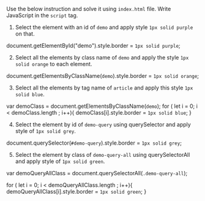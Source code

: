 Use the below instruction and solve it using `index.html` file. Write JavaScript in the `script` tag.

1. Select the element with an id of `demo` and apply style `1px solid purple` on that.

document.getElementById("demo").style.border = `1px solid purple`;

2. Select all the elements by class name of `demo` and apply the style `1px solid orange` to each element.

document.getElementsByClassName(`demo`).style.border = `1px solid orange`;

3. Select all the elements by tag name of `article` and apply this style `1px solid blue`.

var demoClass = document.getElementsByClassName(`demo`);
for ( let i = 0; i < demoClass.length ; i++){
demoClass[i].style.border = `1px solid blue`;
}

4. Select the element by id of `demo-query` using querySelector and apply style of `1px solid grey`.

document.querySelector(`#demo-query`).style.border = `1px solid grey`;

5. Select the element by class of `demo-query-all` using querySelectorAll and apply style of `1px solid green`.

var demoQueryAllClass = document.querySelectorAll(`.demo-query-all`);

for ( let i = 0; i < demoQueryAllClass.length ; i++){
demoQueryAllClass[i].style.border = `1px solid green`;
}


